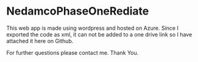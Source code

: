 # NedamcoPhaseOneRediate

This web app is made using wordpress and hosted on Azure. Since I exported the code as xml, it can not be added to a one drive link so I have attached it here on Github. 

For further questions please contact me. 
Thank You.
